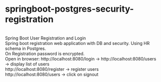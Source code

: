 # springboot-postgres-security-registration
<html>
<br>
Spring Boot User Registration and Login
  <br>
Spring boot registration web application with DB and security. Using HR schema in Postgres.
  <br>
On Registration password is encrypted.
<br>
Open in browser: 
http://localhost:8080/login -> http://localhost:8080/users -> display list of users
  <br>
http://localhost:8080/register -> register users
  <br>
http://localhost:8080/users -> click on signout
<br>
  
</html>
